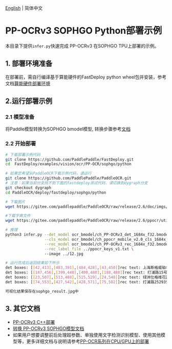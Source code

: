 [English](README.md) | 简体中文
# PP-OCRv3 SOPHGO Python部署示例
本目录下提供`infer.py`快速完成 PP-OCRv3 在SOPHGO TPU上部署的示例。

## 1. 部署环境准备

在部署前，需自行编译基于算能硬件的FastDeploy python wheel包并安装，参考文档[算能硬件部署环境](https://github.com/PaddlePaddle/FastDeploy/blob/develop/docs/cn/build_and_install#算能硬件部署环境)


## 2.运行部署示例

### 2.1 模型准备
将Paddle模型转换为SOPHGO bmodel模型, 转换步骤参考[文档](../README.md)  

### 2.2 开始部署
```bash
# 下载部署示例代码
git clone https://github.com/PaddlePaddle/FastDeploy.git
cd  FastDeploy/examples/vision/ocr/PP-OCR/sophgo/python

# 如果您希望从PaddleOCR下载示例代码，请运行
git clone https://github.com/PaddlePaddle/PaddleOCR.git
# 注意：如果当前分支找不到下面的fastdeploy测试代码，请切换到dygraph分支
git checkout dygraph
cd PaddleOCR/deploy/fastdeploy/sophgo/python

# 下载图片
wget https://gitee.com/paddlepaddle/PaddleOCR/raw/release/2.6/doc/imgs/12.jpg

#下载字典文件
wget https://gitee.com/paddlepaddle/PaddleOCR/raw/release/2.6/ppocr/utils/ppocr_keys_v1.txt

# 推理
python3 infer.py --det_model ocr_bmodel/ch_PP-OCRv3_det_1684x_f32.bmodel \
                 --cls_model ocr_bmodel/ch_ppocr_mobile_v2.0_cls_1684x_f32.bmodel \
                 --rec_model ocr_bmodel/ch_PP-OCRv3_rec_1684x_f32.bmodel \
                 --rec_label_file ../ppocr_keys_v1.txt \  
                 --image ../12.jpg

# 运行完成后返回结果如下所示
det boxes: [[42,413],[483,391],[484,428],[43,450]]rec text: 上海斯格威铂尔大酒店 rec score:0.952958 cls label: 0 cls score: 1.000000
det boxes: [[187,456],[399,448],[400,480],[188,488]]rec text: 打浦路15号 rec score:0.897335 cls label: 0 cls score: 1.000000
det boxes: [[23,507],[513,488],[515,529],[24,548]]rec text: 绿洲仕格维花园公寓 rec score:0.994589 cls label: 0 cls score: 1.000000
det boxes: [[74,553],[427,542],[428,571],[75,582]]rec text: 打浦路252935号 rec score:0.900663 cls label: 0 cls score: 1.000000

可视化结果保存在sophgo_result.jpg中
```

## 3. 其它文档
- [PP-OCRv3 C++部署](../cpp)
- [转换 PP-OCRv3 SOPHGO模型文档](../README.md)
- 如果用户想要调整前后处理超参数、单独使用文字检测识别模型、使用其他模型等，更多详细文档与说明请参考[PP-OCR系列在CPU/GPU上的部署](../../cpu-gpu/cpp/README.md)
